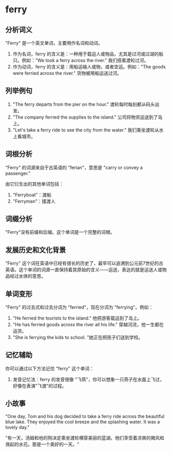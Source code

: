 # ferry

## 分析词义

  

"Ferry" 是一个英文单词，主要用作名词和动词。

  

1.  作为名词，ferry 的含义是：一种用于载运人或物品，尤其是过河或过湖的船只。例如："We took a ferry across the river." 我们搭乘渡轮过河。
2.  作为动词，ferry 的含义是：用船运输人或物，或者空运。例如："The goods were ferried across the river." 货物被用船运送过河。

  

## 列举例句

  

1.  "The ferry departs from the pier on the hour." 渡轮每时每刻都从码头出发。
2.  "The company ferried the supplies to the island." 公司将物资运送到了岛上。
3.  "Let's take a ferry ride to see the city from the water." 我们乘坐渡轮从水上看城市。

  

## 词根分析

  

"Ferry" 的词源来自于古英语的 "ferian"，意思是 "carry or convey a passenger."

  

由它衍生出的其他单词包括：

  

1.  "Ferryboat"：渡船
2.  "Ferryman"：摆渡人

  

## 词缀分析

  

"Ferry"没有前缀和后缀。这个单词是一个完整的词根。

  

## 发展历史和文化背景

  

"Ferry" 这个词在英语中已经有很长的历史了，最早可以追溯到公元前7世纪的古英语。这个单词的词源一直保持着其原始的含义——运送，表达的就是运送人或物品经过水体的意思。

  

## 单词变形

  

"Ferry" 的过去式和过去分词为 "ferried"，现在分词为 "ferrying"。例如：

  

1.  "He ferried the tourists to the island." 他把游客载运到了岛上。
2.  "He has ferried goods across the river all his life." 穿越河流，他一生都在运货。
3.  "She is ferrying the kids to school. "她正在把孩子们送到学校。

  

## 记忆辅助

  

你可以通过以下方法记住 "ferry" 这个单词：

  

1.  发音记忆法：ferry 的发音很像 "飞燕"，你可以想象一只燕子在水面上飞过，好像在表演"飞渡"的过程。

  

## 小故事

  

"One day, Tom and his dog decided to take a ferry ride across the beautiful blue lake. They enjoyed the cool breeze and the splashing water. It was a lovely day."

  

"有一天，汤姆和他的狗决定乘坐渡轮横穿美丽的蓝湖。他们享受着凉爽的微风和溅起的水花。那是一个美好的一天。"
